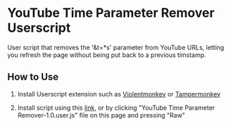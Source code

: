 # YouTube Time Parameter Remover Userscript

User script that removes the '&t=*s' parameter from YouTube URLs, letting you refresh the page without being put back to a previous timstamp. 

## How to Use

1. Install Userscript extension such as [Violentmonkey](https://violentmonkey.github.io/) or [Tampermonkey](https://www.tampermonkey.net/)

2. Install script using this [link](https://github.com/r280822a/YouTube-Time-Parameter-Remover/raw/refs/heads/main/YouTube%20Time%20Parameter%20Remover-1.0.user.js), or by clicking "YouTube Time Parameter Remover-1.0.user.js" file on this page and pressing "Raw"

